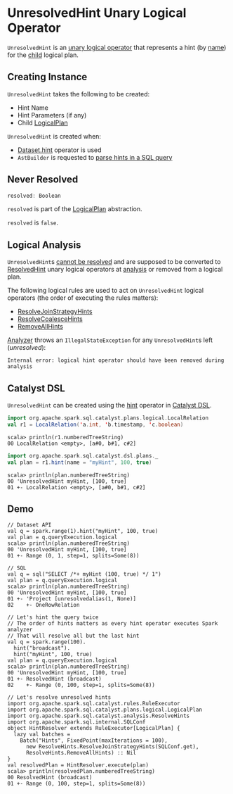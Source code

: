 # UnresolvedHint Unary Logical Operator

`UnresolvedHint` is an [unary logical operator](LogicalPlan.md#UnaryNode) that represents a hint (by [name](#name)) for the [child](#child) logical plan.

## Creating Instance

`UnresolvedHint` takes the following to be created:

* <span id="name"> Hint Name
* <span id="parameters"> Hint Parameters (if any)
* <span id="child"> Child [LogicalPlan](LogicalPlan.md)

`UnresolvedHint` is created when:

* [Dataset.hint](../spark-sql-dataset-operators.md#hint) operator is used
* `AstBuilder` is requested to [parse hints in a SQL query](../sql/AstBuilder.md#withHints)

## <span id="resolved"> Never Resolved

```scala
resolved: Boolean
```

`resolved` is part of the [LogicalPlan](LogicalPlan.md#resolved) abstraction.

`resolved` is `false`.

## Logical Analysis

`UnresolvedHint`s [cannot be resolved](#resolved) and are supposed to be converted to [ResolvedHint](ResolvedHint.md) unary logical operators at [analysis](../Analyzer.md#Hints) or removed from a logical plan.

The following logical rules are used to act on `UnresolvedHint` logical operators (the order of executing the rules matters):

* [ResolveJoinStrategyHints](../logical-analysis-rules/ResolveJoinStrategyHints.md)
* [ResolveCoalesceHints](../logical-analysis-rules/ResolveCoalesceHints.md)
* [RemoveAllHints](../logical-analysis-rules/RemoveAllHints.md)

[Analyzer](../CheckAnalysis.md#checkAnalysis) throws an `IllegalStateException` for any `UnresolvedHint`s left (_unresolved_):

```text
Internal error: logical hint operator should have been removed during analysis
```

## Catalyst DSL

`UnresolvedHint` can be created using the [hint](../catalyst-dsl/DslLogicalPlan.md#hint) operator in [Catalyst DSL](../catalyst-dsl/index.md).

```scala
import org.apache.spark.sql.catalyst.plans.logical.LocalRelation
val r1 = LocalRelation('a.int, 'b.timestamp, 'c.boolean)
```

```text
scala> println(r1.numberedTreeString)
00 LocalRelation <empty>, [a#0, b#1, c#2]
```

```scala
import org.apache.spark.sql.catalyst.dsl.plans._
val plan = r1.hint(name = "myHint", 100, true)
```

```text
scala> println(plan.numberedTreeString)
00 'UnresolvedHint myHint, [100, true]
01 +- LocalRelation <empty>, [a#0, b#1, c#2]
```

## Demo

```text
// Dataset API
val q = spark.range(1).hint("myHint", 100, true)
val plan = q.queryExecution.logical
scala> println(plan.numberedTreeString)
00 'UnresolvedHint myHint, [100, true]
01 +- Range (0, 1, step=1, splits=Some(8))

// SQL
val q = sql("SELECT /*+ myHint (100, true) */ 1")
val plan = q.queryExecution.logical
scala> println(plan.numberedTreeString)
00 'UnresolvedHint myHint, [100, true]
01 +- 'Project [unresolvedalias(1, None)]
02    +- OneRowRelation
```

```text
// Let's hint the query twice
// The order of hints matters as every hint operator executes Spark analyzer
// That will resolve all but the last hint
val q = spark.range(100).
  hint("broadcast").
  hint("myHint", 100, true)
val plan = q.queryExecution.logical
scala> println(plan.numberedTreeString)
00 'UnresolvedHint myHint, [100, true]
01 +- ResolvedHint (broadcast)
02    +- Range (0, 100, step=1, splits=Some(8))

// Let's resolve unresolved hints
import org.apache.spark.sql.catalyst.rules.RuleExecutor
import org.apache.spark.sql.catalyst.plans.logical.LogicalPlan
import org.apache.spark.sql.catalyst.analysis.ResolveHints
import org.apache.spark.sql.internal.SQLConf
object HintResolver extends RuleExecutor[LogicalPlan] {
  lazy val batches =
    Batch("Hints", FixedPoint(maxIterations = 100),
      new ResolveHints.ResolveJoinStrategyHints(SQLConf.get),
      ResolveHints.RemoveAllHints) :: Nil
}
val resolvedPlan = HintResolver.execute(plan)
scala> println(resolvedPlan.numberedTreeString)
00 ResolvedHint (broadcast)
01 +- Range (0, 100, step=1, splits=Some(8))
```
